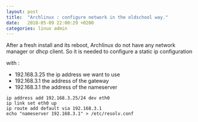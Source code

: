 ```yaml
---
layout: post
title:  "Archlinux : configure network in the oldschool way."
date:   2018-05-09 22:00:29 +0200
categories: linux admin
---
```


After a fresh install and its reboot, Archlinux do not have any
network manager or dhcp client. So it is needed to configure a
static ip configuration

with :

* 192.168.3.25 the ip address we want to use
* 192.168.3.1 the address of the gateway
* 192.168.3.1 the address of the nameserver

```
ip address add 192.168.3.25/24 dev eth0
ip link set eth0 up
ip route add default via 192.168.3.1
echo "nameserver 192.168.3.1" > /etc/resolv.conf
```
